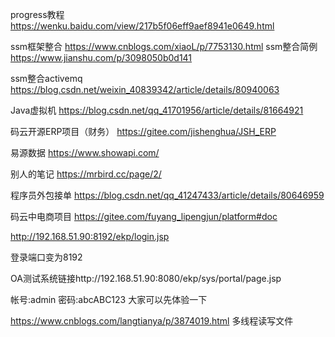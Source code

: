 progress教程
https://wenku.baidu.com/view/217b5f06eff9aef8941e0649.html



ssm框架整合
https://www.cnblogs.com/xiaoL/p/7753130.html
ssm整合简例
https://www.jianshu.com/p/3098050b0d141



ssm整合activemq
https://blog.csdn.net/weixin_40839342/article/details/80940063

Java虚拟机
https://blog.csdn.net/qq_41701956/article/details/81664921


码云开源ERP项目（财务）
https://gitee.com/jishenghua/JSH_ERP


易源数据
https://www.showapi.com/

别人的笔记
https://mrbird.cc/page/2/

程序员外包接单
https://blog.csdn.net/qq_41247433/article/details/80646959


码云中电商项目
https://gitee.com/fuyang_lipengjun/platform#doc


http://192.168.51.90:8192/ekp/login.jsp

登录端口变为8192


OA测试系统链接http://192.168.51.90:8080/ekp/sys/portal/page.jsp

帐号:admin
密码:abcABC123
大家可以先体验一下




https://www.cnblogs.com/langtianya/p/3874019.html 多线程读写文件
